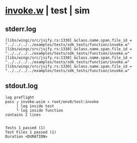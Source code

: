 # [invoke.w](../../../../../../examples/tests/sdk_tests/function/invoke.w) | test | sim

## stderr.log
```log
[libs/wingc/src/jsify.rs:1330] &class.name.span.file_id = "../../../../examples/tests/sdk_tests/function/invoke.w"
[libs/wingc/src/jsify.rs:1330] &class.name.span.file_id = "../../../../examples/tests/sdk_tests/function/invoke.w"
[libs/wingc/src/jsify.rs:1330] &class.name.span.file_id = "../../../../examples/tests/sdk_tests/function/invoke.w"
[libs/wingc/src/jsify.rs:1330] &class.name.span.file_id = "../../../../examples/tests/sdk_tests/function/invoke.w"
```

## stdout.log
```log
log preflight
pass ┌ invoke.wsim » root/env0/test:invoke
     │ log inside test
     └ log inside function
contains 2 lines
 
 
Tests 1 passed (1)
Test Files 1 passed (1)
Duration <DURATION>
```

